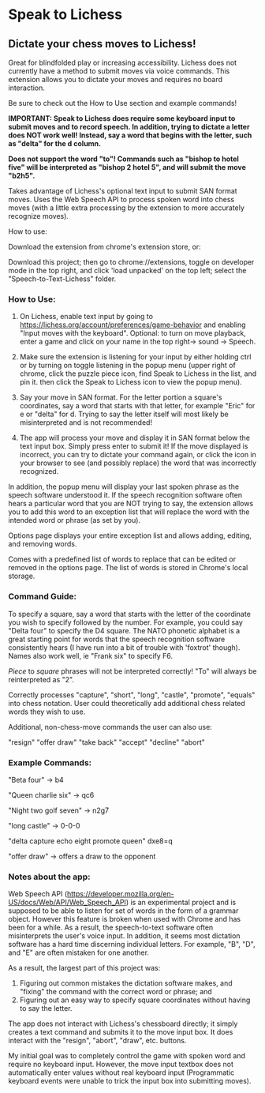 # Speak to Lichess

## Dictate your chess moves to Lichess!

Great for blindfolded play or increasing accessibility. Lichess does not currently have a method to submit moves via voice commands. This extension allows you to dictate your moves and requires no board interaction.

Be sure to check out the How to Use section and example commands!

**IMPORTANT: Speak to Lichess does require some keyboard input to submit moves and to record speech. In addition, trying to dictate a letter does NOT work well! Instead, say a word that begins with the letter, such as "delta" for the d column.**

**Does not support the word "to"! Commands such as "bishop to hotel five" will be interpreted as "bishop 2 hotel 5", and will submit the move "b2h5".**

Takes advantage of Lichess's optional text input to submit SAN format moves. Uses the Web Speech API to process spoken word into chess moves (with a little extra processing by the extension to more accurately recognize moves).

How to use:

Download the extension from chrome's extension store, or:

Download this project; then go to chrome://extensions, toggle on developer mode in the top right, and click 'load unpacked' on the top left; select the "Speech-to-Text-Lichess" folder.

### How to Use:
1. On Lichess, enable text input by going to https://lichess.org/account/preferences/game-behavior and enabling "Input moves with the keyboard". Optional: to turn on move playback, enter a game and click on your name in the top right-> sound -> Speech.

2. Make sure the extension is listening for your input by either holding ctrl or by turning on toggle listening in the popup menu (upper right of chrome, click the puzzle piece icon, find Speak to Lichess in the list, and pin it. then click the Speak to Lichess icon to view the popup menu).

3. Say your move in SAN format. For the letter portion a square's coordinates, say a word that starts with that letter, for example "Eric" for e or "delta" for d. Trying to say the letter itself will most likely be misinterpreted and is not recommended!

4. The app will process your move and display it in SAN format below the text input box. Simply press enter to submit it! If the move displayed is incorrect, you can try to dictate your command again, or click the icon in your browser to see (and possibly replace) the word that was incorrectly recognized. 

In addition, the popup menu will display your last spoken phrase as the speech software understood it. If the speech recognition software often hears a particular word that you are NOT trying to say, the extension allows you to add this word to an exception list that will replace the word with the intended word or phrase (as set by you). 

Options page displays your entire exception list and allows adding, editing, and removing words. 

Comes with a predefined list of words to replace that can be edited or removed in the options page. The list of words is stored in Chrome's local storage.

### Command Guide:
To specify a square, say a word that starts with the letter of the coordinate you wish to specify followed by the number. For example, you could say "Delta four" to specify the D4 square. The NATO phonetic alphabet is a great starting point for words that the speech recognition software consistently hears (I have run into a bit of trouble with 'foxtrot' though). Names also work well, ie "Frank six" to specify F6. 

*Piece* to *square* phrases will not be interpreted correctly! "To" will always be reinterpreted as "2".

Correctly processes "capture", "short", "long", "castle", "promote", "equals" into chess notation. User could theoretically add additional chess related words they wish to use.

Additional, non-chess-move commands the user can also use:

"resign"
"offer draw"
"take back"
"accept"
"decline"
"abort"

### Example Commands:

"Beta four" -> b4

"Queen charlie six" -> qc6

"Night two golf seven" -> n2g7

"long castle" -> 0-0-0

"delta capture echo eight promote queen" dxe8=q

"offer draw" -> offers a draw to the opponent

### Notes about the app:

Web Speech API (https://developer.mozilla.org/en-US/docs/Web/API/Web_Speech_API) is an experimental project and is supposed to be able to listen for set of words in the form of a grammar object. However this feature is broken when used with Chrome and has been for a while. As a result, the speech-to-text software often misinterprets the user's voice input. In addition, it seems most dictation software has a hard time discerning individual letters. For example, "B", "D", and "E" are often mistaken for one another. 

As a result, the largest part of this project was:

1. Figuring out common mistakes the dictation software makes, and "fixing" the command with the correct word or phrase; and
2. Figuring out an easy way to specify square coordinates without having to say the letter.

The app does not interact with Lichess's chessboard directly; it simply creates a text command and submits it to the move input box. It does interact with the "resign", "abort", "draw", etc. buttons.

My initial goal was to completely control the game with spoken word and require no keyboard input. However, the move input textbox does not automatically enter values without real keyboard input (Programmatic keyboard events were unable to trick the input box into submitting moves).
